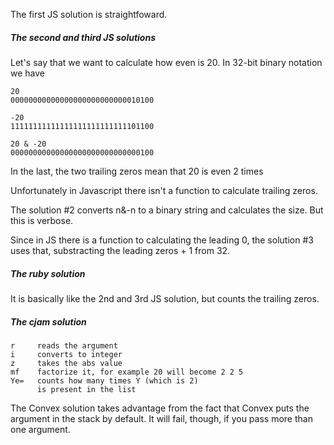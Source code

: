 The first JS solution is straightfoward. 

##### The second and third JS solutions

Let's say that we want to calculate how even is 20. In 32-bit binary notation we have

```
20 
00000000000000000000000000010100

-20
11111111111111111111111111101100

20 & -20
00000000000000000000000000000100
```
In the last, the two trailing zeros
mean that 20 is even 2 times

Unfortunately in Javascript there isn't a function to calculate trailing zeros.

The solution #2 converts n&-n to a binary string and calculates the size. But this is verbose.

Since in JS there is a function to calculating the leading 0, the solution #3 uses that, substracting the leading zeros + 1 from 32.

##### The ruby solution

It is basically like the 2nd and 3rd JS solution, but counts the trailing zeros.

##### The cjam solution
```
r     reads the argument
i     converts to integer 
z     takes the abs value
mf    factorize it, for example 20 will become 2 2 5
Ye=   counts how many times Y (which is 2) 
      is present in the list

```
The Convex solution takes advantage from the fact that Convex puts the argument in the stack by default. It will fail, though, if you pass more than one argument.